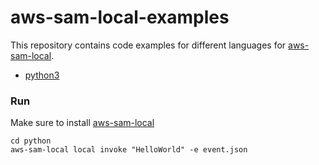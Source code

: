 # aws-sam-local-examples
This repository contains code examples for different languages for [aws-sam-local](https://github.com/awslabs/aws-sam-local).

- [python3](python)

### Run

Make sure to install [aws-sam-local](https://github.com/awslabs/aws-sam-local)
```
cd python
aws-sam-local local invoke "HelloWorld" -e event.json
```
